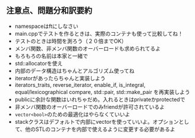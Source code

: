## 注意点、問題分和訳要約
- namespaceはftにしなさい
- main.cppでテストを作るときは、実際のコンテナも使って比較してね！
- テストのときは時間を測ろう（２０倍までOK）
- メンバ関数、非メンバ関数のオーバーロードも求められてるよ
- もろもろの名前は本家と一緒で
- std::allocatorを使え
- 内部のデータ構造はちゃんとアルゴリズム使ってね
- iteratorがあったらちゃんと実装しよう
- iterators_traits, reverse_iterator, enable_if, is_integral, equal/lexicographical compare, std::pair, std::make_pair を再実装しよう
- publicに余計な関数はいれちゃだめ。入れるときはprivateかprotectedで
- 非メンバ関数のオーバーロードでのみfriendが許可されているよ
- `vector<bool>`のための最適化はやらなくていいよ
- stackクラスはデフォルトで内部にvectorを使っていいよ。オプションとして、他のSTLのコンテナを内部で使えるように変更する必要があるよ

